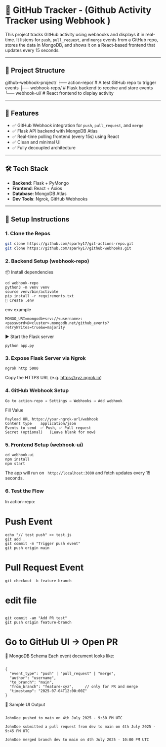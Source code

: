 # 🚀 GitHub Tracker - (Github Activity Tracker using Webhook )

This project tracks GitHub activity using webhooks and displays it in real-time. It listens for `push`, `pull_request`, and `merge` events from a GitHub repo, stores the data in MongoDB, and shows it on a React-based frontend that updates every 15 seconds.

---

## 🧩 Project Structure

github-webhook-project/
├── action-repo/ # A test GitHub repo to trigger events
├── webhook-repo/ # Flask backend to receive and store events
└── webhook-ui/ # React frontend to display activity


---

## 📌 Features

- ✅ GitHub Webhook integration for `push`, `pull_request`, and `merge`
- ✅ Flask API backend with MongoDB Atlas
- ✅ Real-time polling frontend (every 15s) using React
- ✅ Clean and minimal UI
- ✅ Fully decoupled architecture

---

## 🛠️ Tech Stack

- **Backend**: Flask + PyMongo
- **Frontend**: React + Axios
- **Database**: MongoDB Atlas
- **Dev Tools**: Ngrok, GitHub Webhooks

---

## 🔧 Setup Instructions

### 1. Clone the Repos

```bash
git clone https://github.com/sparky17/git-actions-repo.git
git clone https://github.com/sparky17/github-webhooks.git
```
### 2. Backend Setup (webhook-repo)
📦 Install dependencies
 ```
cd webhook-repo
python3 -m venv venv
source venv/bin/activate
pip install -r requirements.txt
📄 Create .env
```
env example
```
MONGO_URI=mongodb+srv://<username>:<password>@<cluster>.mongodb.net/github_events?retryWrites=true&w=majority
```
▶️ Start the Flask server
```
python app.py
```
### 3. Expose Flask Server via Ngrok
```
ngrok http 5000
```
Copy the HTTPS URL (e.g. https://xyz.ngrok.io)

### 4. GitHub Webhook Setup
```
Go to action-repo → Settings → Webhooks → Add webhook
```
Fill Value
```
Payload URL	https://your-ngrok-url/webhook
Content type	application/json
Events to send	✅ Push, ✅ Pull request
Secret (optional)	(Leave blank for now)
```
### 5. Frontend Setup (webhook-ui)
```
cd webhook-ui
npm install
npm start
```
The app will run on
``` http://localhost:3000``` and fetch updates every 15 seconds.

### 6. Test the Flow
In action-repo:

# Push Event
```
echo "// test push" >> test.js
git add .
git commit -m "Trigger push event"
git push origin main
```
# Pull Request Event
```
git checkout -b feature-branch
```

# edit file
```

git commit -am "Add PR test"
git push origin feature-branch
```

# Go to GitHub UI → Open PR
🧾 MongoDB Schema
Each event document looks like:
```

{
  "event_type": "push" | "pull_request" | "merge",
  "author": "username",
  "to_branch": "main",
  "from_branch": "feature-xyz",     // only for PR and merge
  "timestamp": "2025-07-04T12:00:00Z"
}
```

🎯 Sample UI Output
```

JohnDoe pushed to main on 4th July 2025 - 9:30 PM UTC

JohnDoe submitted a pull request from dev to main on 4th July 2025 - 9:45 PM UTC

JohnDoe merged branch dev to main on 4th July 2025 - 10:00 PM UTC
```

